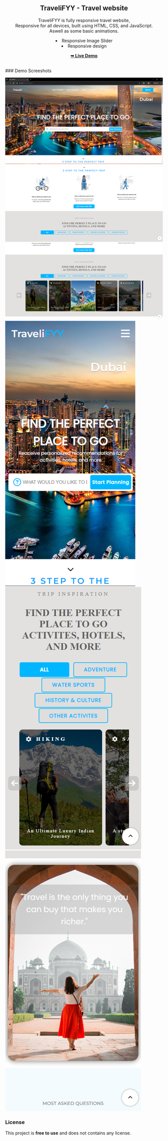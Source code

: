 <div align="center">
  
  <h2 align="center">TraveliFYY - Travel website</h2>

  TraveliFYY is fully responsive travel website, 
  <br />Responsive for all devices, built using HTML, CSS, and JavaScript.
  <br />Aswell as some basic animations.
  <li align="center">Responsive Image Slider</li>
  <li align="center">Responsive design</li>

  <a href="https://tech2cool.github.io/TraveliFYY-Travel-Website/"><strong>➥ Live Demo</strong></a>

</div>

<br />
### Demo Screeshots

![Tourest Desktop Demo](./readme-images/demo1.png "Desktop Demo")
![Tourest Desktop Demo](./readme-images/demo2.png "Desktop Demo")
![Tourest Desktop Demo](./readme-images/demo3.png "Desktop Demo")
![Tourest Mobile Demo](./readme-images/demo-mobile.png "Mobile Demo")
![Tourest Mobile Demo](./readme-images/demo-mobile2.png "Mobile Demo")
![Tourest Mobile Demo](./readme-images/demo-mobile3.png "Mobile Demo")

### License

This project is **free to use** and does not contains any license.